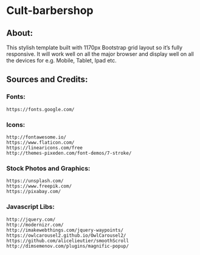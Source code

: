 # Cult-barbershop

## About:

This stylish template built with 1170px Bootstrap grid layout so it’s
fully responsive. It will work well on all the major browser and display
well on all the devices for e.g. Mobile, Tablet, Ipad etc.

## Sources and Credits:

### Fonts:
	https://fonts.google.com/

### Icons:
	http://fontawesome.io/
	https://www.flaticon.com/
	https://linearicons.com/free
	http://themes-pixeden.com/font-demos/7-stroke/

### Stock Photos and Graphics:
	https://unsplash.com/
	https://www.freepik.com/
	https://pixabay.com/

### Javascript Libs:
	http://jquery.com/
	http://modernizr.com/
	http://imakewebthings.com/jquery-waypoints/
	https://owlcarousel2.github.io/OwlCarousel2/
	https://github.com/alicelieutier/smoothScroll
	http://dimsemenov.com/plugins/magnific-popup/
